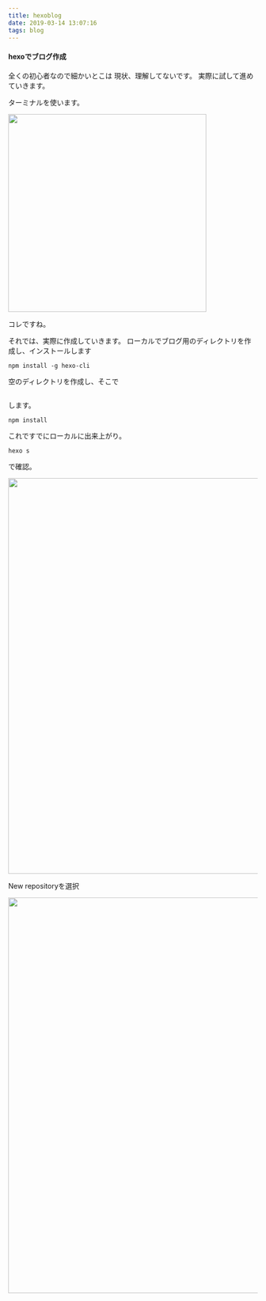 ```yaml
---
title: hexoblog
date: 2019-03-14 13:07:16
tags: blog
---
```

#### hexoでブログ作成
全くの初心者なので細かいとこは
現状、理解してないです。
実際に試して進めていきます。
	
ターミナルを使います。

<img src="terminal.jpg" alt="" title="hexoblog" width="400">

コレですね。

それでは、実際に作成していきます。
ローカルでブログ用のディレクトリを作成し、インストールします

``` npm install -g hexo-cli ```

空のディレクトリを作成し、そこで

``` hexo init
```

します。


` npm install `

これですでにローカルに出来上がり。

` hexo s `

で確認。

<img src="GitHub.jpg" alt="" title="hexoblog" width="800">

New repositoryを選択

<img src="create_new.jpg" alt="" title="hexoblog" width="800">
